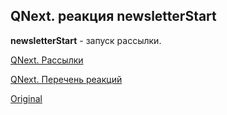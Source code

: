 ## QNext. реакция newsletterStart

**newsletterStart** - запуск рассылки.



[QNext. Рассылки](/docs-test/admin/newsletters-about)

[QNext. Перечень реакций](/docs-test/reactions)
  
[Original](https://telegra.ph/QNext-admin-reaction-newsletterStart-05-08)